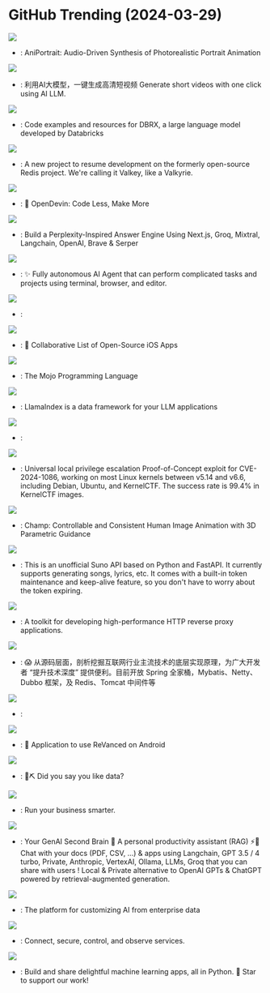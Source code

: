 # GitHub Trending (2024-03-29)

![](https://img.shields.io/badge/Python-New%20349-green?style=flat-square&logo=appveyor)
- [](https://github.comundefined): AniPortrait: Audio-Driven Synthesis of Photorealistic Portrait Animation

![](https://img.shields.io/badge/Python-New%201-green?style=flat-square&logo=appveyor)
- [](https://github.comundefined): 利用AI大模型，一键生成高清短视频 Generate short videos with one click using AI LLM.

![](https://img.shields.io/badge/Python-New%20398-green?style=flat-square&logo=appveyor)
- [](https://github.comundefined): Code examples and resources for DBRX, a large language model developed by Databricks

![](https://img.shields.io/badge/C-New%2071-green?style=flat-square&logo=appveyor)
- [](https://github.comundefined): A new project to resume development on the formerly open-source Redis project. We're calling it Valkey, like a Valkyrie.

![](https://img.shields.io/badge/Jupyter%20Notebook-New%202-green?style=flat-square&logo=appveyor)
- [](https://github.comundefined): 🐚 OpenDevin: Code Less, Make More

![](https://img.shields.io/badge/TypeScript-New%20549-green?style=flat-square&logo=appveyor)
- [](https://github.comundefined): Build a Perplexity-Inspired Answer Engine Using Next.js, Groq, Mixtral, Langchain, OpenAI, Brave & Serper

![](https://img.shields.io/badge/TypeScript-New%20249-green?style=flat-square&logo=appveyor)
- [](https://github.comundefined): ✨ Fully autonomous AI Agent that can perform complicated tasks and projects using terminal, browser, and editor.

![](https://img.shields.io/badge/Python-New%20127-green?style=flat-square&logo=appveyor)
- [](https://github.comundefined): 

![](https://img.shields.io/badge/none-New%2067-green?style=flat-square&logo=appveyor)
- [](https://github.comundefined): 📱 Collaborative List of Open-Source iOS Apps

![](https://img.shields.io/badge/Mojo-New%20621-green?style=flat-square&logo=appveyor)
- [](https://github.comundefined): The Mojo Programming Language

![](https://img.shields.io/badge/Python-New%20140-green?style=flat-square&logo=appveyor)
- [](https://github.comundefined): LlamaIndex is a data framework for your LLM applications

![](https://img.shields.io/badge/TypeScript-New%2041-green?style=flat-square&logo=appveyor)
- [](https://github.comundefined): 

![](https://img.shields.io/badge/C-New%20144-green?style=flat-square&logo=appveyor)
- [](https://github.comundefined): Universal local privilege escalation Proof-of-Concept exploit for CVE-2024-1086, working on most Linux kernels between v5.14 and v6.6, including Debian, Ubuntu, and KernelCTF. The success rate is 99.4% in KernelCTF images.

![](https://img.shields.io/badge/Python-New%20337-green?style=flat-square&logo=appveyor)
- [](https://github.comundefined): Champ: Controllable and Consistent Human Image Animation with 3D Parametric Guidance

![](https://img.shields.io/badge/Python-New%2046-green?style=flat-square&logo=appveyor)
- [](https://github.comundefined): This is an unofficial Suno API based on Python and FastAPI. It currently supports generating songs, lyrics, etc. It comes with a built-in token maintenance and keep-alive feature, so you don't have to worry about the token expiring.

![](https://img.shields.io/badge/C%23-New%2015-green?style=flat-square&logo=appveyor)
- [](https://github.comundefined): A toolkit for developing high-performance HTTP reverse proxy applications.

![](https://img.shields.io/badge/Java-New%2084-green?style=flat-square&logo=appveyor)
- [](https://github.comundefined): 😱 从源码层面，剖析挖掘互联网行业主流技术的底层实现原理，为广大开发者 “提升技术深度” 提供便利。目前开放 Spring 全家桶，Mybatis、Netty、Dubbo 框架，及 Redis、Tomcat 中间件等

![](https://img.shields.io/badge/JavaScript-New%20136-green?style=flat-square&logo=appveyor)
- [](https://github.comundefined): 

![](https://img.shields.io/badge/Dart-New%2041-green?style=flat-square&logo=appveyor)
- [](https://github.comundefined): 💊 Application to use ReVanced on Android

![](https://img.shields.io/badge/Rich%20Text%20Format-New%20241-green?style=flat-square&logo=appveyor)
- [](https://github.comundefined): 🦜⛏️ Did you say you like data?

![](https://img.shields.io/badge/TypeScript-New%2070-green?style=flat-square&logo=appveyor)
- [](https://github.comundefined): Run your business smarter.

![](https://img.shields.io/badge/TypeScript-New%20154-green?style=flat-square&logo=appveyor)
- [](https://github.comundefined): Your GenAI Second Brain 🧠 A personal productivity assistant (RAG) ⚡️🤖 Chat with your docs (PDF, CSV, ...) & apps using Langchain, GPT 3.5 / 4 turbo, Private, Anthropic, VertexAI, Ollama, LLMs, Groq that you can share with users ! Local & Private alternative to OpenAI GPTs & ChatGPT powered by retrieval-augmented generation.

![](https://img.shields.io/badge/Python-New%20269-green?style=flat-square&logo=appveyor)
- [](https://github.comundefined): The platform for customizing AI from enterprise data

![](https://img.shields.io/badge/Go-New%2011-green?style=flat-square&logo=appveyor)
- [](https://github.comundefined): Connect, secure, control, and observe services.

![](https://img.shields.io/badge/Python-New%2044-green?style=flat-square&logo=appveyor)
- [](https://github.comundefined): Build and share delightful machine learning apps, all in Python. 🌟 Star to support our work!

